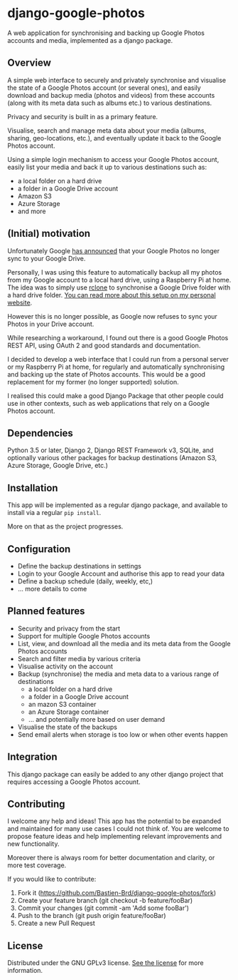 # django-google-photos

A web application for synchronising and backing up Google Photos accounts and media, implemented as a django package.

## Overview

A simple web interface to securely and privately synchronise and visualise the state of a Google Photos account (or several ones), 
and easily download and backup media (photos and videos) from these accounts (along with its meta data such as albums etc.) to various destinations.

Privacy and security is built in as a primary feature.

Visualise, search and manage meta data about your media (albums, sharing, geo-locations, etc.), and eventually update it back to the Google Photos account. 

Using a simple login mechanism to access your Google Photos account, easily list your media and back it up to various destinations such as:

- a local folder on a hard drive
- a folder in a Google Drive account
- Amazon S3
- Azure Storage
- and more

## (Initial) motivation

Unfortunately Google [has announced](https://support.google.com/photos/answer/9316089) that your Google Photos no longer sync to your Google Drive.

Personally, I was using this feature to automatically backup all my photos from my Google account to a local hard drive, using a Raspberry Pi at home.
The idea was to simply use [rclone](https://rclone.org/) to synchronise a Google Drive folder with a hard drive folder. [You can read more about this setup on my personal website](https://bastienbourdon.com/2017/home-backup/).

However this is no longer possible, as Google now refuses to sync your Photos in your Drive account.

While researching a workaround, I found out there is a good Google Photos REST API, using OAuth 2 and good standards and documentation.

I decided to develop a web interface that I could run from a personal server or my Raspberry Pi at home, for regularly and automatically synchronising and backing up the state of Photos accounts.
This would be a good replacement for my former (no longer supported) solution.

I realised this could make a good Django Package that other people could use in other contexts, such as web applications that rely on a Google Photos account.

## Dependencies

Python 3.5 or later, Django 2, Django REST Framework v3, SQLite, and optionally various other packages for backup destinations (Amazon S3, Azure Storage, Google Drive, etc.)

## Installation

This app will be implemented as a regular django package, and available to install via a regular `pip install`.

More on that as the project progresses.

## Configuration

- Define the backup destinations in settings
- Login to your Google Account and authorise this app to read your data
- Define a backup schedule (daily, weekly, etc,)
- ... more details to come

## Planned features

- Security and privacy from the start
- Support for multiple Google Photos accounts
- List, view, and download all the media and its meta data from the Google Photos accounts
- Search and filter media by various criteria
- Visualise activity on the account
- Backup (synchronise) the media and meta data to a various range of destinations
   - a local folder on a hard drive
   - a folder in a Google Drive account
   - an mazon S3 container
   - an Azure Storage container
   - ... and potentially more based on user demand
- Visualise the state of the backups
- Send email alerts when storage is too low or when other events happen

## Integration

This django package can easily be added to any other django project that requires accessing a Google Photos account.

## Contributing

I welcome any help and ideas! 
This app has the potential to be expanded and maintained for many use cases I could not think of.
You are welcome to propose feature ideas and help implementing relevant improvements and new functionality.

Moreover there is always room for better documentation and clarity, or more test coverage.

If you would like to contribute:

1. Fork it (https://github.com/Bastien-Brd/django-google-photos/fork)
2. Create your feature branch (git checkout -b feature/fooBar)
3. Commit your changes (git commit -am 'Add some fooBar')
4. Push to the branch (git push origin feature/fooBar)
5. Create a new Pull Request

## License

Distributed under the GNU GPLv3 license. [See the license](https://github.com/Bastien-Brd/django-google-photos/blob/master/LICENSE) for more information.
